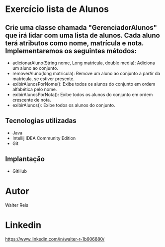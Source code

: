 # Exercício lista de Alunos

## Crie uma classe chamada "GerenciadorAlunos" que irá lidar com uma lista de alunos. Cada aluno terá atributos como nome, matrícula e nota. Implementaremos os seguintes métodos:

* adicionarAluno(String nome, Long matricula, double media): Adiciona um aluno ao conjunto.
* removerAluno(long matricula): Remove um aluno ao conjunto a partir da matricula, se estiver presente.
* exibirAlunosPorNome(): Exibe todos os alunos do conjunto em ordem alfabética pelo nome.
* exibirAlunosPorNota(): Exibe todos os alunos do conjunto em ordem crescente de nota.
* exibirAlunos(): Exibe todos os alunos do conjunto.

## Tecnologias utilizadas
- Java
- Intellij IDEA Community Edition
- Git

## Implantação 
- GitHub

# Autor
Walter Reis

# Linkedin
https://www.linkedin.com/in/walter-r-1b606880/
